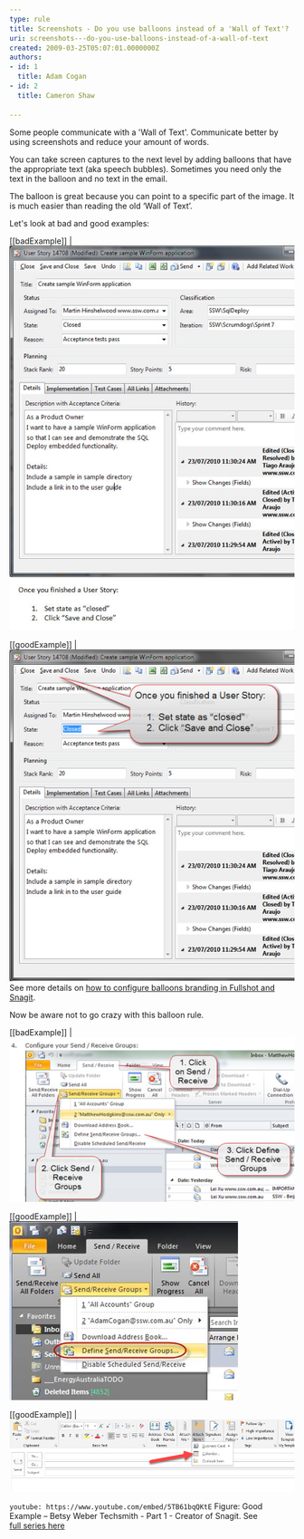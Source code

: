 ```yaml
---
type: rule
title: Screenshots - Do you use balloons instead of a 'Wall of Text'?
uri: screenshots---do-you-use-balloons-instead-of-a-wall-of-text
created: 2009-03-25T05:07:01.0000000Z
authors:
- id: 1
  title: Adam Cogan
- id: 2
  title: Cameron Shaw

---
```


Some people communicate with a 'Wall of Text'. Communicate better by using screenshots and reduce your amount of words. 

You can take screen captures to the next level by adding balloons that have the appropriate text (aka speech bubbles). Sometimes you need only the text in the balloon and no text in the email.

The balloon is great because you can point to a specific part of the image. It is much easier than reading the old ‘Wall of Text’.

Let's look at bad and good examples:
 
[[badExample]]
| ![The email is using a screenshot so that is good, but you need to read the text and relate it to the image](BalloonBadExample.jpg)

[[goodExample]]
| ![The balloon with text on the screenshot, makes it quicker to understand](BalloonGoodExample.jpg)
See more details on     [how to configure balloons branding in Fullshot and Snagit](/Pages/HowToConfigureBalloonBranding.aspx).

Now be aware not to go crazy with this balloon rule.

[[badExample]]
| ![Balloon overload](balloon-overload.jpg)

[[goodExample]]
| ![See 3 balloons were not needed](balloon-not-needed.JPG)

[[goodExample]]
| ![Sometimes an arrow is all that is needed](arrow_example.png)

`youtube: https://www.youtube.com/embed/5TB61bqQKtE`
Figure: Good Example – Betsy Weber Techsmith - Part 1 - Creator of Snagit. See <br>   [full series here](http://tv.ssw.com/204/betsy-weber-teched-interview)
